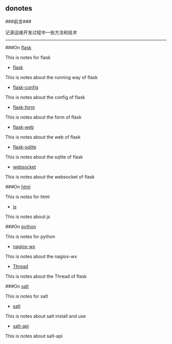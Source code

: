 ## donotes

###前言###

记录运维开发过程中一些方法和技术

***

###On [flask](./flask)

This is notes for flask 

* [flask](./flask/flask.md)

This is notes about the running way of flask 

* [flask-config](./flask/flask-config.md)

This is notes about the config of flask

* [flask-form](./flask/flask-form.md)

This is notes about the form of flask 

* [flask-web](./flask/flask-web.md)

This is notes about the web of flask 

* [flask-sqlite](./flask/sqlite.md)

This is notes about the sqlite of flask 

* [websocket](./flask/websocket.md)

This is notes about the websocket of flask 
 

###On [html](./html)

This is notes for html 

* [js](./html/js.md)

This is notes about js

###On [python](./python)

This is notes for python 

* [nagios-wx](./python/nagios-wx.md)

This is notes about the nagios-wx 

* [Thread](./python/Thread.md)

This is notes about the Thread of flask 

###On [salt](./salt)

This is notes for salt 

* [salt](./salt/salt.md)

This is notes about salt install and use

* [salt-api](./salt/salt-api.md)

This is notes about salt-api 